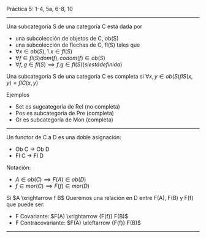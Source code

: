 Práctica 5:
1-4, 5a, 6-8, 10

---

Una subcategoría S de una categoría C está dada por
- una subcolección de objetos de C, ob(S)
- una subcolección de flechas de C, fl(S)
tales que
- $\forall x \in ob(S), 1.x \in fl(S)$
- $\forall f \in fl(S) dom(f), codom(f) \in ob(S)$
- $\forall f,g \in fl(S) \implies f.g \in fl(S) (si está definida)$

Una subcategoría S de una categoría C es completa si $\forall x,y \in ob(S)
flS(x,y) = flC(x,y)$

Ejemplos
- Set es sugcategoría de Rel (no completa)
- Pos es subcategoría de Pre (completa)
- Gr es subcategoría de Mon (completa)

---

Un functor de C a D es una doble asignación:
- Ob C -> Ob D
- Fl C -> Fl D

Notación:

- $A \in ob(C) \implies F(A) \in ob(D)$
- $f \in mor(C) \implies F(f) \in mor(D)$

Si $A \xrightarrow f B$
Queremos una relación en D entre F(A), F(B) y F(f) que puede ser:
- F Covariante: $F(A) \xrightarrow {F(f)} F(B)$
- F Contracovariante: $F(A) \xleftarrow {F(f)} F(B)$



---

